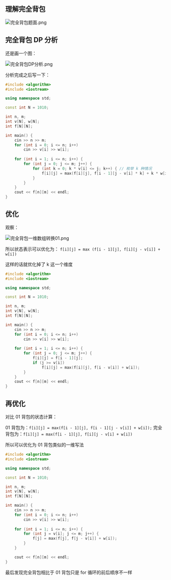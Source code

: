 ## 理解完全背包

![完全背包题面.png](https://cdn.acwing.com/media/article/image/2021/08/11/101476_25f3a473fa-完全背包题面.png) 

## 完全背包 DP 分析

还是画一个图：

![完全背包DP分析.png](https://cdn.acwing.com/media/article/image/2021/08/11/101476_e43fbe84fa-完全背包DP分析.png) 

分析完成之后写一下：

``` cpp
#include <algorithm>
#include <iostream>

using namespace std;

const int N = 1010;

int n, m;
int v[N], w[N];
int f[N][N];

int main() {
    cin >> n >> m;
    for (int i = 0; i <= n; i++)
        cin >> v[i] >> w[i];
    
    for (int i = 1; i <= n; i++) {
        for (int j = 0; j <= m; j++) {
            for (int k = 0; k * v[i] <= j; k++) { // 枚举 k 种情况
                f[i][j] = max(f[i][j], f[i - 1][j - v[i] * k] + k * w[i]);
            }
        }
    }
    cout << f[n][m] << endl;
}
```

## 优化

观察：

![完全背包一维数组转换01.png](https://cdn.acwing.com/media/article/image/2021/08/11/101476_84209426fa-完全背包一维数组转换01.png) 

所以状态表示可以优化为： `f[i][j] = max (f[i - 1][j], f[i][j - v[i]] + w[i])`

这样的话就优化掉了 k 这一个维度

``` cpp
#include <algorithm>
#include <iostream>

using namespace std;

const int N = 1010;

int n, m;
int v[N], w[N];
int f[N][N];

int main() {
    cin >> n >> m;
    for (int i = 0; i <= n; i++)
        cin >> v[i] >> w[i];
    
    for (int i = 1; i <= n; i++) {
        for (int j = 0; j <= m; j++) {
            f[i][j] = f[i - 1][j];
            if (j >= v[i]) 
                f[i][j] = max(f[i][j], f[i - v[i]] + w[i]);
        }
    }
    cout << f[n][m] << endl;
}
```

## 再优化

对比 01 背包的状态计算：

01 背包为：`f[i][j] = max(f[i - 1][j], f[i - 1][j - v[i]] + w[i]);`
完全背包为：`f[i][j] = max(f[i - 1][j], f[i][j - v[i] + w[i])`

所以可以优化为 01 背包类似的一维写法


``` cpp
#include <algorithm>
#include <iostream>

using namespace std;

const int N = 1010;

int n, m;
int v[N], w[N];
int f[N][N];

int main() {
    cin >> n >> m;
    for (int i = 0; i <= n; i++)
        cin >> v[i] >> w[i];
    
    for (int i = 1; i <= n; i++) {
        for (int j = v[i]; j <= m; j++) {
            f[j] = max(f[j], f[j - v[i]] + w[i]);
        }
    }

    cout << f[n][m] << endl;
}
```

最后发现完全背包相比于 01 背包只是 for 循环的前后顺序不一样

